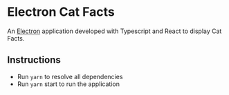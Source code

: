 # Electron Cat Facts

An [Electron](https://www.electronjs.org/) application developed with Typescript and React to display Cat Facts.

## Instructions
- Run `yarn` to resolve all dependencies
- Run `yarn` start to run the application